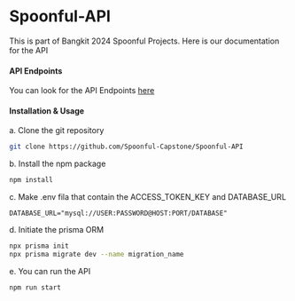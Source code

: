 # Spoonful-API

This is part of Bangkit 2024 Spoonful Projects. Here is our documentation for the API

#### API Endpoints

You can look for the API Endpoints [here](https://drive.google.com/file/d/1sasobuB94_2WqQcgg3WAaBmYIPiBxCXM/view?usp=drive_link)

#### Installation & Usage

a. Clone the git repository

```bash
git clone https://github.com/Spoonful-Capstone/Spoonful-API
```

b. Install the npm package

```bash
npm install
```

c. Make .env fila that contain the ACCESS_TOKEN_KEY and DATABASE_URL

```
DATABASE_URL="mysql://USER:PASSWORD@HOST:PORT/DATABASE"
```

d. Initiate the prisma ORM

```bash
npx prisma init
npx prisma migrate dev --name migration_name
```

e. You can run the API

```bash
npm run start
```
